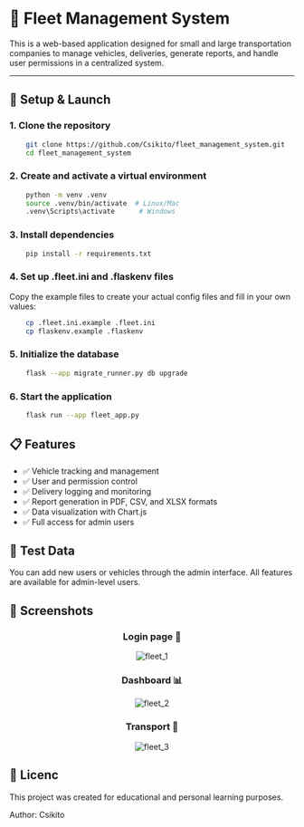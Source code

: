 # 🚚 Fleet Management System

This is a web-based application designed for small and large transportation companies to manage vehicles, deliveries, generate reports, and handle user permissions in a centralized system.

---

## 🚀 Setup & Launch

### 1. Clone the repository
```bash
    git clone https://github.com/Csikito/fleet_management_system.git
    cd fleet_management_system
```

### 2. Create and activate a virtual environment
``` bash
    python -m venv .venv
    source .venv/bin/activate  # Linux/Mac
    .venv\Scripts\activate      # Windows
```
### 3. Install dependencies
``` bash
    pip install -r requirements.txt
```

### 4. Set up .fleet.ini and .flaskenv files
Copy the example files to create your actual config files and fill in your own values:
``` bash
    cp .fleet.ini.example .fleet.ini
    cp flaskenv.example .flaskenv
```

### 5. Initialize the database
``` bash
    flask --app migrate_runner.py db upgrade
```

### 6. Start the application
``` bash
    flask run --app fleet_app.py

```


## 📋 Features

- ✅ Vehicle tracking and management
- ✅ User and permission control
- ✅ Delivery logging and monitoring
- ✅ Report generation in PDF, CSV, and XLSX formats
- ✅ Data visualization with Chart.js
- ✅ Full access for admin users


## 🧪 Test Data

You can add new users or vehicles through the admin interface. All features are available for admin-level users.

## 📸 Screenshots
<h3 align='center'>Login page 🔐</h3>
<div align='center'>

![fleet_1](https://github.com/user-attachments/assets/926ea063-048a-439e-874a-e9768467246a)
</div>

<h3 align='center'>Dashboard 📊</h3>
<div align='center'>

![fleet_2](https://github.com/user-attachments/assets/1547eefc-e867-4ed8-8c0b-b8bb247c2764)
</div>

<h3 align='center'>Transport 🚛</h3>
<div align='center'>

![fleet_3](https://github.com/user-attachments/assets/2f6c1259-fbf1-4d91-9432-be0aa4e3311e)

</div>


## 📃 Licenc
This project was created for educational and personal learning purposes.

Author: Csikito
